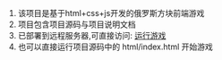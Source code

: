 1. 该项目是基于html+css+js开发的俄罗斯方块前端游戏
2. 项目包含项目源码与项目说明文档
3. 已部署到远程服务器,可直接访问: [运行游戏](http://47.103.203.188:8080/tetris/html/index.html )
4. 也可以直接运行项目源码中的 html/index.html 开始游戏

